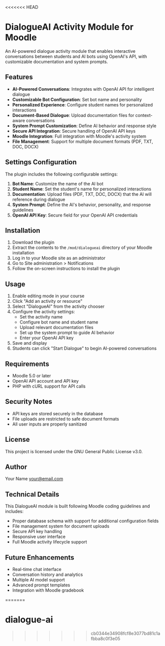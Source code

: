 <<<<<<< HEAD
# DialogueAI Activity Module for Moodle

An AI-powered dialogue activity module that enables interactive conversations between students and AI bots using OpenAI's API, with customizable documentation and system prompts.

## Features

- **AI-Powered Conversations**: Integrates with OpenAI API for intelligent dialogue
- **Customizable Bot Configuration**: Set bot name and personality
- **Personalized Experience**: Configure student names for personalized interactions
- **Document-Based Dialogue**: Upload documentation files for context-aware conversations
- **System Prompt Customization**: Define AI behavior and response style
- **Secure API Integration**: Secure handling of OpenAI API keys
- **Moodle Integration**: Full integration with Moodle's activity system
- **File Management**: Support for multiple document formats (PDF, TXT, DOC, DOCX)

## Settings Configuration

The plugin includes the following configurable settings:

1. **Bot Name**: Customize the name of the AI bot
2. **Student Name**: Set the student's name for personalized interactions
3. **Documentation**: Upload files (PDF, TXT, DOC, DOCX) that the AI will reference during dialogue
4. **System Prompt**: Define the AI's behavior, personality, and response guidelines
5. **OpenAI API Key**: Secure field for your OpenAI API credentials

## Installation

1. Download the plugin
2. Extract the contents to the `/mod/dialogueai` directory of your Moodle installation
3. Log in to your Moodle site as an administrator
4. Go to Site administration > Notifications
5. Follow the on-screen instructions to install the plugin

## Usage

1. Enable editing mode in your course
2. Click "Add an activity or resource"
3. Select "DialogueAI" from the activity chooser
4. Configure the activity settings:
   - Set the activity name
   - Configure bot name and student name
   - Upload relevant documentation files
   - Set up the system prompt to guide AI behavior
   - Enter your OpenAI API key
5. Save and display
6. Students can click "Start Dialogue" to begin AI-powered conversations

## Requirements

- Moodle 5.0 or later
- OpenAI API account and API key
- PHP with cURL support for API calls

## Security Notes

- API keys are stored securely in the database
- File uploads are restricted to safe document formats
- All user inputs are properly sanitized

## License

This project is licensed under the GNU General Public License v3.0.

## Author

Your Name <your@email.com>

## Technical Details

This DialogueAI module is built following Moodle coding guidelines and includes:
- Proper database schema with support for additional configuration fields
- File management system for document uploads
- Secure API key handling
- Responsive user interface
- Full Moodle activity lifecycle support

## Future Enhancements

- Real-time chat interface
- Conversation history and analytics
- Multiple AI model support
- Advanced prompt templates
- Integration with Moodle gradebook

=======
# dialogue-ai
>>>>>>> cb0344e34908fcf8e3077bd81c1afbba8c0f3e05
